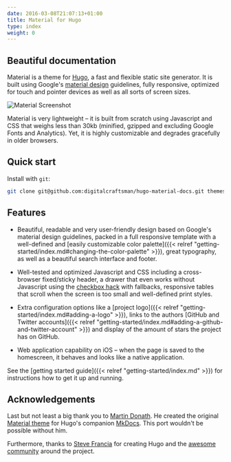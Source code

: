 ```yaml
---
date: 2016-03-08T21:07:13+01:00
title: Material for Hugo
type: index
weight: 0
---
```


## Beautiful documentation

Material is a theme for [Hugo](https://gohugo.io), a fast and flexible static site generator. It is built using Google's [material design](https://www.google.com/design/spec/material-design/introduction.html)
guidelines, fully responsive, optimized for touch and pointer devices as well
as all sorts of screen sizes.

![Material Screenshot](/images/screen.png)

Material is very lightweight – it is built from scratch using Javascript and
CSS that weighs less than 30kb (minified, gzipped and excluding Google Fonts
and Analytics). Yet, it is highly customizable and degrades gracefully in older
browsers.

## Quick start

Install with `git`:

```sh
git clone git@github.com:digitalcraftsman/hugo-material-docs.git themes/hugo-material-docs
```

## Features

- Beautiful, readable and very user-friendly design based on Google's material
  design guidelines, packed in a full responsive template with a well-defined
  and [easily customizable color palette]({{< relref "getting-started/index.md#changing-the-color-palette" >}}), great typography, as well as a
  beautiful search interface and footer.

- Well-tested and optimized Javascript and CSS including a cross-browser
  fixed/sticky header, a drawer that even works without Javascript using
  the [checkbox hack](https://tutorialzine.com/2015/08/quick-tip-css-only-dropdowns-with-the-checkbox-hack/) with fallbacks, responsive tables that scroll when
  the screen is too small and well-defined print styles.

- Extra configuration options like a [project logo]({{< relref "getting-started/index.md#adding-a-logo" >}}), links to the authors
  [GitHub and Twitter accounts]({{< relref "getting-started/index.md#adding-a-github-and-twitter-account" >}}) and display of the amount of stars the
  project has on GitHub.

- Web application capability on iOS – when the page is saved to the homescreen,
  it behaves and looks like a native application.

See the [getting started guide]({{< relref "getting-started/index.md" >}}) for instructions how to get
it up and running.

## Acknowledgements

Last but not least a big thank you to [Martin Donath](https://github.com/squidfunk). He created the original [Material theme](https://github.com/squidfunk/mkdocs-material) for Hugo's companion [MkDocs](https://www.mkdocs.org/). This port wouldn't be possible without him.

Furthermore, thanks to [Steve Francia](https://gihub.com/spf13) for creating Hugo and the [awesome community](https://github.com/spf13/hugo/graphs/contributors) around the project.
